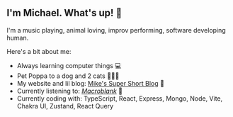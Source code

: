 ## I'm Michael. What's up! 🖖

I'm a music playing, animal loving, improv performing, software developing human.

Here's a bit about me:

- Always learning computer things 💻
- Pet Poppa to a dog and 2 cats 🐶🐱🐱
- My website and lil blog: [Mike's Super Short Blog](https://michaelraymond.dev/) 📝
- Currently listening to: [_Macroblank_](https://www.youtube.com/@Macroblank) 🌊
- Currently coding with: TypeScript, React, Express, Mongo, Node, Vite, Chakra UI, Zustand, React Query
